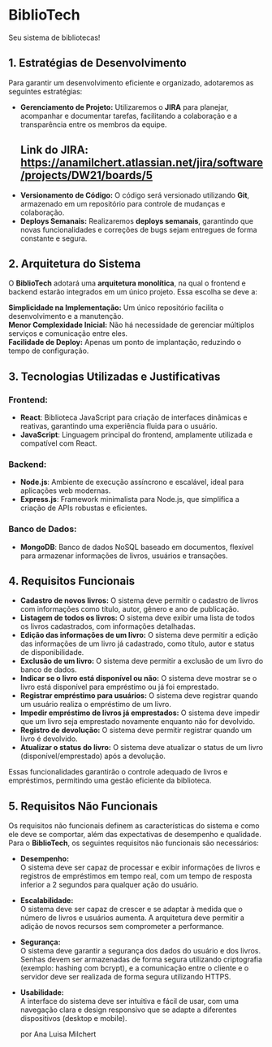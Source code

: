 
# BiblioTech
Seu sistema de bibliotecas!

## 1. Estratégias de Desenvolvimento
Para garantir um desenvolvimento eficiente e organizado, adotaremos as seguintes estratégias:

- **Gerenciamento de Projeto:** Utilizaremos o **JIRA** para planejar, acompanhar e documentar tarefas, facilitando a colaboração e a transparência entre os membros da equipe.
  ## Link do JIRA: https://anamilchert.atlassian.net/jira/software/projects/DW21/boards/5
- **Versionamento de Código:** O código será versionado utilizando **Git**, armazenado em um repositório para controle de mudanças e colaboração.
- **Deploys Semanais:** Realizaremos **deploys semanais**, garantindo que novas funcionalidades e correções de bugs sejam entregues de forma constante e segura.

## 2. Arquitetura do Sistema
O **BiblioTech** adotará uma **arquitetura monolítica**, na qual o frontend e backend estarão integrados em um único projeto. Essa escolha se deve a:

**Simplicidade na Implementação:** Um único repositório facilita o desenvolvimento e a manutenção.  
**Menor Complexidade Inicial:** Não há necessidade de gerenciar múltiplos serviços e comunicação entre eles.  
**Facilidade de Deploy:** Apenas um ponto de implantação, reduzindo o tempo de configuração.  


## 3. Tecnologias Utilizadas e Justificativas

### Frontend:
- **React**: Biblioteca JavaScript para criação de interfaces dinâmicas e reativas, garantindo uma experiência fluida para o usuário.
- **JavaScript**: Linguagem principal do frontend, amplamente utilizada e compatível com React.

### Backend:
- **Node.js**: Ambiente de execução assíncrono e escalável, ideal para aplicações web modernas.
- **Express.js**: Framework minimalista para Node.js, que simplifica a criação de APIs robustas e eficientes.

### Banco de Dados:
- **MongoDB**: Banco de dados NoSQL baseado em documentos, flexível para armazenar informações de livros, usuários e transações.

## 4. Requisitos Funcionais

- **Cadastro de novos livros:** O sistema deve permitir o cadastro de livros com informações como título, autor, gênero e ano de publicação.
- **Listagem de todos os livros:** O sistema deve exibir uma lista de todos os livros cadastrados, com informações detalhadas.
- **Edição das informações de um livro:** O sistema deve permitir a edição das informações de um livro já cadastrado, como título, autor e status de disponibilidade.
- **Exclusão de um livro:** O sistema deve permitir a exclusão de um livro do banco de dados.
- **Indicar se o livro está disponível ou não:** O sistema deve mostrar se o livro está disponível para empréstimo ou já foi emprestado.
- **Registrar empréstimo para usuários:** O sistema deve registrar quando um usuário realiza o empréstimo de um livro.
- **Impedir empréstimo de livros já emprestados:** O sistema deve impedir que um livro seja emprestado novamente enquanto não for devolvido.
- **Registro de devolução:** O sistema deve permitir registrar quando um livro é devolvido.
- **Atualizar o status do livro:** O sistema deve atualizar o status de um livro (disponível/emprestado) após a devolução.

Essas funcionalidades garantirão o controle adequado de livros e empréstimos, permitindo uma gestão eficiente da biblioteca.

## 5. Requisitos Não Funcionais

Os requisitos não funcionais definem as características do sistema e como ele deve se comportar, além das expectativas de desempenho e qualidade. Para o **BiblioTech**, os seguintes requisitos não funcionais são necessários:

- **Desempenho:**  
  O sistema deve ser capaz de processar e exibir informações de livros e registros de empréstimos em tempo real, com um tempo de resposta inferior a 2 segundos para qualquer ação do usuário.
- **Escalabilidade:**  
  O sistema deve ser capaz de crescer e se adaptar à medida que o número de livros e usuários aumenta. A arquitetura deve permitir a adição de novos recursos sem comprometer a performance.
- **Segurança:**  
  O sistema deve garantir a segurança dos dados do usuário e dos livros. Senhas devem ser armazenadas de forma segura utilizando criptografia (exemplo: hashing com bcrypt), e a comunicação entre o cliente e o servidor deve ser realizada de forma segura utilizando HTTPS.
- **Usabilidade:**  
  A interface do sistema deve ser intuitiva e fácil de usar, com uma navegação clara e design responsivo que se adapte a diferentes dispositivos (desktop e mobile).


  por Ana Luisa Milchert
